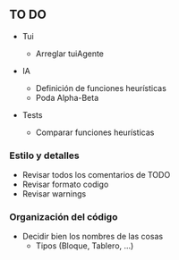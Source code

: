 TO DO
-----


- Tui
  - Arreglar tuiAgente

- IA
  - Definición de funciones heurísticas
  - Poda Alpha-Beta

- Tests
  - Comparar funciones heurísticas

### Estilo y detalles

- Revisar todos los comentarios de TODO
- Revisar formato codigo
- Revisar warnings

### Organización del código

- Decidir bien los nombres de las cosas
  - Tipos (Bloque, Tablero, ...)
